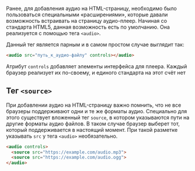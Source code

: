 
Ранее, для добавления аудио на HTML-страницу, необходимо было пользоваться специальными «расширениями», которые давали возможность встраивать на страницу аудио-плеер. Начиная со стандарта HTML5, данная возможность есть по умолчанию. Она реализуется с помощью тега `<audio>`.

Данный тег является парным и в самом простом случае выглядит так:

```html
<audio src="путь_к_аудио-файлу" controls></audio>
```

Атрибут `controls` добавляет элементы интерфейса для плеера. Каждый браузер реализует их по-своему, и единого стандарта на этот счёт нет

## Тег `<source>`

При добавлении аудио на HTML-страницу важно помнить, что не все браузеры поддерживают одни и те же форматы аудио. Специально для этого существует вложенный тег `source`, в котором указываются пути на другие форматы аудио файлов. В таком случае браузер выберет тот, который поддерживается в настоящий момент. При такой разметке указывать `src` у тега `<audio>` необязательно.

```html
<audio controls>
  <source src="https://example.com/audio.mp3">
  <source src="https://example.com/audio.ogg">
</audio>
```

